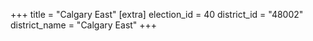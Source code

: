 +++
title = "Calgary East"
[extra]
election_id = 40
district_id = "48002"
district_name = "Calgary East"
+++
